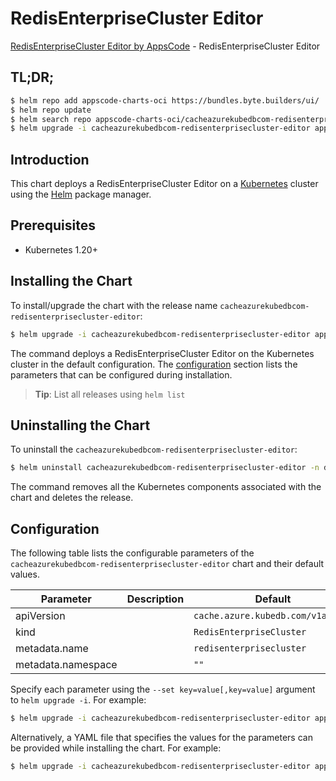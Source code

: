 # RedisEnterpriseCluster Editor

[RedisEnterpriseCluster Editor by AppsCode](https://appscode.com) - RedisEnterpriseCluster Editor

## TL;DR;

```bash
$ helm repo add appscode-charts-oci https://bundles.byte.builders/ui/
$ helm repo update
$ helm search repo appscode-charts-oci/cacheazurekubedbcom-redisenterprisecluster-editor --version=v0.8.0
$ helm upgrade -i cacheazurekubedbcom-redisenterprisecluster-editor appscode-charts-oci/cacheazurekubedbcom-redisenterprisecluster-editor -n default --create-namespace --version=v0.8.0
```

## Introduction

This chart deploys a RedisEnterpriseCluster Editor on a [Kubernetes](http://kubernetes.io) cluster using the [Helm](https://helm.sh) package manager.

## Prerequisites

- Kubernetes 1.20+

## Installing the Chart

To install/upgrade the chart with the release name `cacheazurekubedbcom-redisenterprisecluster-editor`:

```bash
$ helm upgrade -i cacheazurekubedbcom-redisenterprisecluster-editor appscode-charts-oci/cacheazurekubedbcom-redisenterprisecluster-editor -n default --create-namespace --version=v0.8.0
```

The command deploys a RedisEnterpriseCluster Editor on the Kubernetes cluster in the default configuration. The [configuration](#configuration) section lists the parameters that can be configured during installation.

> **Tip**: List all releases using `helm list`

## Uninstalling the Chart

To uninstall the `cacheazurekubedbcom-redisenterprisecluster-editor`:

```bash
$ helm uninstall cacheazurekubedbcom-redisenterprisecluster-editor -n default
```

The command removes all the Kubernetes components associated with the chart and deletes the release.

## Configuration

The following table lists the configurable parameters of the `cacheazurekubedbcom-redisenterprisecluster-editor` chart and their default values.

|     Parameter      | Description |                   Default                    |
|--------------------|-------------|----------------------------------------------|
| apiVersion         |             | <code>cache.azure.kubedb.com/v1alpha1</code> |
| kind               |             | <code>RedisEnterpriseCluster</code>          |
| metadata.name      |             | <code>redisenterprisecluster</code>          |
| metadata.namespace |             | <code>""</code>                              |


Specify each parameter using the `--set key=value[,key=value]` argument to `helm upgrade -i`. For example:

```bash
$ helm upgrade -i cacheazurekubedbcom-redisenterprisecluster-editor appscode-charts-oci/cacheazurekubedbcom-redisenterprisecluster-editor -n default --create-namespace --version=v0.8.0 --set apiVersion=cache.azure.kubedb.com/v1alpha1
```

Alternatively, a YAML file that specifies the values for the parameters can be provided while
installing the chart. For example:

```bash
$ helm upgrade -i cacheazurekubedbcom-redisenterprisecluster-editor appscode-charts-oci/cacheazurekubedbcom-redisenterprisecluster-editor -n default --create-namespace --version=v0.8.0 --values values.yaml
```
